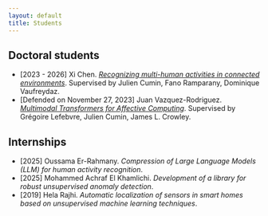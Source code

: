 ```yaml
---
layout: default
title: Students
---
```


## Doctoral students

- [2023 - 2026] Xi Chen. [*Recognizing multi-human activities in connected environments*](https://www.theses.fr/s361879). Supervised by Julien Cumin, Fano Ramparany, Dominique Vaufreydaz.
- [Defended on November 27, 2023] Juan Vazquez-Rodriguez. [*Multimodal Transformers for Affective Computing*](https://www.theses.fr/s247605#). Supervised by Grégoire Lefebvre, Julien Cumin, James L. Crowley.



## Internships

- [2025] Oussama Er-Rahmany. *Compression of Large Language Models (LLM) for human activity recognition*.
- [2025] Mohammed Achraf El Khamlichi. *Development of a library for robust unsupervised anomaly detection*.
- [2019] Hela Rajhi. *Automatic localization of sensors in smart homes based on unsupervised machine learning techniques*.



